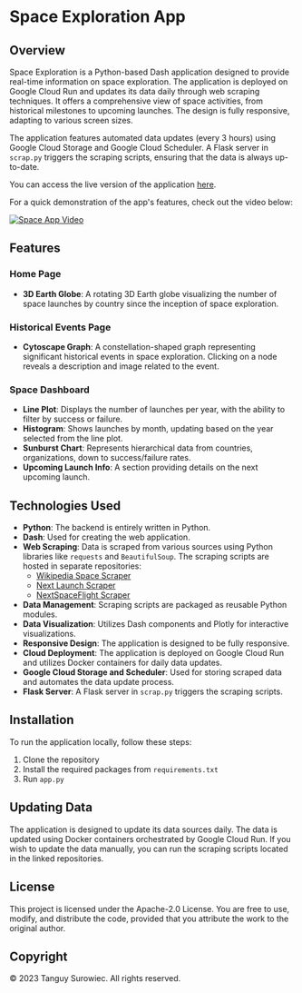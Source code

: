 # Space Exploration App

## Overview

Space Exploration is a Python-based Dash application designed to provide real-time information on space exploration. The application is deployed on Google Cloud Run and updates its data daily through web scraping techniques. It offers a comprehensive view of space activities, from historical milestones to upcoming launches. The design is fully responsive, adapting to various screen sizes.

The application features automated data updates (every 3 hours) using Google Cloud Storage and Google Cloud Scheduler. A Flask server in `scrap.py` triggers the scraping scripts, ensuring that the data is always up-to-date.

You can access the live version of the application [here](https://spacexploration-2t723npiha-uc.a.run.app/).

For a quick demonstration of the app's features, check out the video below:

[![Space App Video](https://img.youtube.com/vi/2rO7on8kaW4/0.jpg)](https://www.youtube.com/watch?v=2rO7on8kaW4)

## Features

### Home Page

- **3D Earth Globe**: A rotating 3D Earth globe visualizing the number of space launches by country since the inception of space exploration.

### Historical Events Page

- **Cytoscape Graph**: A constellation-shaped graph representing significant historical events in space exploration. Clicking on a node reveals a description and image related to the event.

### Space Dashboard

- **Line Plot**: Displays the number of launches per year, with the ability to filter by success or failure.
- **Histogram**: Shows launches by month, updating based on the year selected from the line plot.
- **Sunburst Chart**: Represents hierarchical data from countries, organizations, down to success/failure rates.
- **Upcoming Launch Info**: A section providing details on the next upcoming launch.

## Technologies Used

- **Python**: The backend is entirely written in Python.
- **Dash**: Used for creating the web application.
- **Web Scraping**: Data is scraped from various sources using Python libraries like `requests` and `BeautifulSoup`. The scraping scripts are hosted in separate repositories:
  - [Wikipedia Space Scraper](https://github.com/Tanguy9862/Wikipedia_Space_Scraper)
  - [Next Launch Scraper](https://github.com/Tanguy9862/Next-Launch-Scraper)
  - [NextSpaceFlight Scraper](https://github.com/Tanguy9862/NextSpaceFlight-Scrapper)
- **Data Management**: Scraping scripts are packaged as reusable Python modules.
- **Data Visualization**: Utilizes Dash components and Plotly for interactive visualizations.
- **Responsive Design**: The application is designed to be fully responsive.
- **Cloud Deployment**: The application is deployed on Google Cloud Run and utilizes Docker containers for daily data updates.
- **Google Cloud Storage and Scheduler**: Used for storing scraped data and automates the data update process.
- **Flask Server**: A Flask server in `scrap.py` triggers the scraping scripts.

## Installation

To run the application locally, follow these steps:

1. Clone the repository
2. Install the required packages from `requirements.txt`
3. Run `app.py`

## Updating Data

The application is designed to update its data sources daily. The data is updated using Docker containers orchestrated by Google Cloud Run. If you wish to update the data manually, you can run the scraping scripts located in the linked repositories.

## License

This project is licensed under the Apache-2.0 License. You are free to use, modify, and distribute the code, provided that you attribute the work to the original author.

## Copyright

© 2023 Tanguy Surowiec. All rights reserved.
